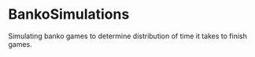 # BankoSimulations
Simulating banko games to determine distribution of time it takes to finish games.
